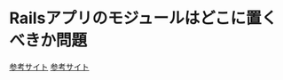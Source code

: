 # Railsアプリのモジュールはどこに置くべきか問題

[参考サイト](https://www.slideshare.net/muryoimpl1/rails-37396344)
[参考サイト](https://blog.tanebox.com/archives/18/)
